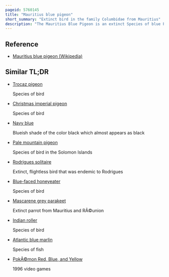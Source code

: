 ```yaml
---
pageid: 5760145
title: "Mauritius blue pigeon"
short_summary: "Extinct bird in the family Columbidae from Mauritius"
description: "The Mauritius Blue Pigeon is an extinct Species of blue Pigeon formerly endemic to mascarene Island of Mauritius in the indian Ocean East of Madagascar. It has two extinct Relatives from the Mascarenes and three extant Relatives from other Islands. It is the type Species of the Genus of blue Pigeons, Alectroenas. It had white Hackles around the Head, Neck and Breast and blue Plumage on the Body, and it was red on the Tail and the Bare Parts of the Head. These Colors were considered to be similar to those of the dutch Flag a Resemblance reflected in its french common Name Pigeon Hollandais. The Juveniles may have been green partially. It was 30 cm long and larger and more robust than any other blue pigeon species. It fed on Fruits Nuts and Molluscs and was once widespread in the Mauritius Forests."
---
```


## Reference

- [Mauritius blue pigeon (Wikipedia)](https://en.wikipedia.org/?curid=5760145)

## Similar TL;DR

- [Trocaz pigeon](/tldr/en/trocaz-pigeon)

  Species of bird

- [Christmas imperial pigeon](/tldr/en/christmas-imperial-pigeon)

  Species of bird

- [Navy blue](/tldr/en/navy-blue)

  Blueish shade of the color black which almost appears as black

- [Pale mountain pigeon](/tldr/en/pale-mountain-pigeon)

  Species of bird in the Solomon Islands

- [Rodrigues solitaire](/tldr/en/rodrigues-solitaire)

  Extinct, flightless bird that was endemic to Rodrigues

- [Blue-faced honeyeater](/tldr/en/blue-faced-honeyeater)

  Species of bird

- [Mascarene grey parakeet](/tldr/en/mascarene-grey-parakeet)

  Extinct parrot from Mauritius and RÃ©union

- [Indian roller](/tldr/en/indian-roller)

  Species of bird

- [Atlantic blue marlin](/tldr/en/atlantic-blue-marlin)

  Species of fish

- [PokÃ©mon Red, Blue, and Yellow](/tldr/en/pokemon-red-blue-and-yellow)

  1996 video games
